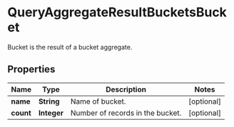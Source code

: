 

# QueryAggregateResultBucketsBucket

Bucket is the result of a bucket aggregate.
## Properties

Name | Type | Description | Notes
------------ | ------------- | ------------- | -------------
**name** | **String** | Name of bucket. |  [optional]
**count** | **Integer** | Number of records in the bucket. |  [optional]



